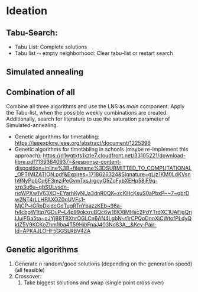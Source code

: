 # Ideation

## Tabu-Search:
- Tabu List: Complete solutions
- Tabu list $\leadsto$ empty neighborhood: Clear tabu-list or restart search


## Simulated annealing


## Combination of all
Combine all three algorithms and use the LNS as *main* component. Apply the Tabu-list, when the possible weekly combinations are created. Additionally, search for literature to use the saturation parameter of Simulated-annealing.

- Genetic algorithms for timetabling: https://ieeexplore.ieee.org/abstract/document/1225396
- Genetic algorithms for timetabling in schools (maybe re-implement this approach): https://d1wqtxts1xzle7.cloudfront.net/33105221/download-libre.pdf?1393640937=&response-content-disposition=inline%3B+filename%3DSUBMITTED_TO_COMPUTATIONAL_OPTIMIZATION.pdf&Expires=1718626324&Signature=gLjz1KM0LdKVsnh9NyPpbCo6F3mziPeGvmTxsJrgoyG5ZqFybXEHp58jF9q-xrp3u6u~qbSULvsdn-ricWPXw1V63XO~EYarhKyNUa3dnR0QK~zcKHcKsuS0aPbxP~~7~qbrDw2NT4rLLHPAXOZ0qUVFs1-MjCP~iGRoDkidcGdTugRTnYbazzKEb~96a-h4cbgW1tip7GDuP~L4p99okxruBQc6w18lO8MHsc2PdYTrdXC1UAFigQrilJujFGa5ta~oJYjB8TBXhrOGLCn6AN4LgbN~t1rCPQpDnnXiCWtofPLdyQkIZ5V9KCKoZhm1Iba4T59HibFnaJ403Nc83A__&Key-Pair-Id=APKAJLOHF5GGSLRBV4ZA   

## Genetic algorithms
1. Generate $n$ random/good solutions (depending on the generation speed) (all feasible)
2. Crossover:
   1. Take biggest solutions and swap (single point cross over)